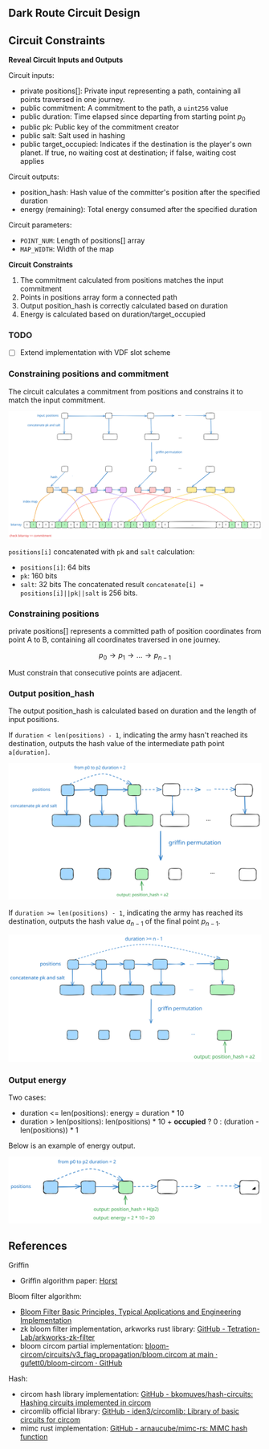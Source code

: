 ## Dark Route Circuit Design

## Circuit Constraints

**Reveal Circuit Inputs and Outputs**

Circuit inputs:
- private positions[]: Private input representing a path, containing all points traversed in one journey.
- public commitment: A commitment to the path, a `uint256` value
- public duration: Time elapsed since departing from starting point $p_0$
- public pk: Public key of the commitment creator
- public salt: Salt used in hashing
- public target_occupied: Indicates if the destination is the player's own planet. If true, no waiting cost at destination; if false, waiting cost applies

Circuit outputs:
- position_hash: Hash value of the committer's position after the specified duration
- energy (remaining): Total energy consumed after the specified duration

Circuit parameters:
- `POINT_NUM`: Length of positions[] array
- `MAP_WIDTH`: Width of the map

**Circuit Constraints**
1. The commitment calculated from positions matches the input commitment
2. Points in positions array form a connected path
3. Output position_hash is correctly calculated based on duration
4. Energy is calculated based on duration/target_occupied

### TODO

- [ ] Extend implementation with VDF slot scheme

### Constraining positions and commitment

The circuit calculates a commitment from positions and constrains it to match the input commitment.

![](/discussions/dark-route-circuit-commitment.svg)

`positions[i]` concatenated with `pk` and `salt` calculation:
- `positions[i]`: 64 bits
- `pk`: 160 bits
- `salt`: 32 bits
The concatenated result `concatenate[i] = positions[i]||pk||salt` is 256 bits.

### Constraining positions

private positions[] represents a committed path of position coordinates from point A to B, containing all coordinates traversed in one journey.

$$
p_0 \rightarrow p_1 \rightarrow \ldots \rightarrow p_{n-1}
$$

Must constrain that consecutive points are adjacent.

### Output position_hash

The output position_hash is calculated based on duration and the length of input positions.

If `duration < len(positions) - 1`, indicating the army hasn't reached its destination, outputs the hash value of the intermediate path point `a[duration]`.

![](/discussions/dark-route-circuit-position-hash.svg)

If `duration >= len(positions) - 1`, indicating the army has reached its destination, outputs the hash value $a_{n-1}$ of the final point $p_{n-1}$.

![](/discussions/dark-route-circuit-position-hash2.svg)

### Output energy

Two cases:
- duration <= len(positions): energy = duration * 10
- duration > len(positions): len(positions) * 10 + **occupied** ? 0 : (duration - len(positions)) * 1

Below is an example of energy output.

![](/discussions/dark-route-circuit-route.svg)



## References

Griffin

- Griffin algorithm paper: [Horst](https://eprint.iacr.org/2022/403.pdf)

Bloom filter algorithm:

- [Bloom Filter Basic Principles, Typical Applications and Engineering Implementation](https://zhuanlan.zhihu.com/p/559058600)
- zk bloom filter implementation, arkworks rust library: [GitHub - Tetration-Lab/arkworks-zk-filter](https://github.com/Tetration-Lab/arkworks-zk-filter/tree/master)
- bloom circom partial implementation: [bloom-circom/circuits/v3\_flag\_propagation/bloom.circom at main · gufett0/bloom-circom · GitHub](https://github.com/gufett0/bloom-circom/blob/main/circuits/v3_flag_propagation/bloom.circom)

Hash:

- circom hash library implementation: [GitHub - bkomuves/hash-circuits: Hashing circuits implemented in circom](https://github.com/bkomuves/hash-circuits)
- circomlib official library: [GitHub - iden3/circomlib: Library of basic circuits for circom](https://github.com/iden3/circomlib)
- mimc rust implementation: [GitHub - arnaucube/mimc-rs: MiMC hash function](https://github.com/arnaucube/mimc-rs)